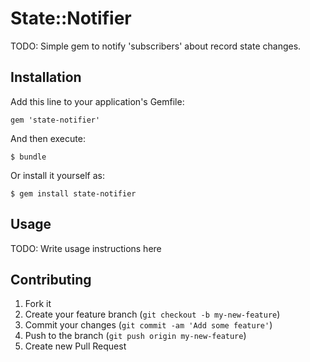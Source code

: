 # State::Notifier

TODO: Simple gem to notify 'subscribers' about record state changes.

## Installation

Add this line to your application's Gemfile:

    gem 'state-notifier'

And then execute:

    $ bundle

Or install it yourself as:

    $ gem install state-notifier

## Usage

TODO: Write usage instructions here

## Contributing

1. Fork it
2. Create your feature branch (`git checkout -b my-new-feature`)
3. Commit your changes (`git commit -am 'Add some feature'`)
4. Push to the branch (`git push origin my-new-feature`)
5. Create new Pull Request
